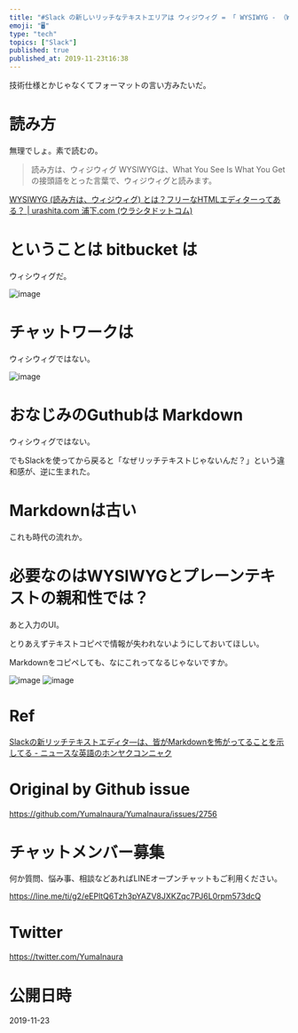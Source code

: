 ```yaml
---
title: "#Slack の新しいリッチなテキストエリアは ウィジウィグ = 「 WYSIWYG - （What You See Is What You"
emoji: "🖥"
type: "tech"
topics: ["Slack"]
published: true
published_at: 2019-11-23t16:38
---
```


技術仕様とかじゃなくてフォーマットの言い方みたいだ。

# 読み方

無理でしょ。素で読むの。

>読み方は、ウィジウィグ WYSIWYGは、What You See Is What You Get の接頭語をとった言葉で、ウィジウィグと読みます。

[WYSIWYG (読み方は、ウィジウィグ) とは？フリーなHTMLエディターってある？ | urashita.com 浦下.com (ウラシタドットコム)](https://urashita.com/archives/20312)

# ということは bitbucket は

ウィシウィグだ。

![image](https://user-images.githubusercontent.com/13635059/69469267-48de2500-0dd3-11ea-8ec3-213347d8cb82.png)

# チャットワークは

ウィシウィグではない。

![image](https://user-images.githubusercontent.com/13635059/69469331-8d69c080-0dd3-11ea-854a-b1745de09ba7.png)


# おなじみのGuthubは Markdown

ウィシウィグではない。

でもSlackを使ってから戻ると「なぜリッチテキストじゃないんだ？」という違和感が、逆に生まれた。

# Markdownは古い

これも時代の流れか。

# 必要なのはWYSIWYGとプレーンテキストの親和性では？

あと入力のUI。

とりあえずテキストコピペで情報が失われないようにしておいてほしい。

Markdownをコピペしても、なにこれってなるじゃないですか。

![image](https://user-images.githubusercontent.com/13635059/69469403-023cfa80-0dd4-11ea-9880-08d1b48dfa87.png)
![image](https://user-images.githubusercontent.com/13635059/69469405-02d59100-0dd4-11ea-80ae-41b93286ce88.png)


# Ref


[Slackの新リッチテキストエディタ―は、皆がMarkdownを怖がってることを示してる - ニュースな英語のホンヤクコンニャク](https://eigo-no-jikan.hatenablog.com/entry/2019/11/22/slacks-new-rich-text-editor-shows-why-markdown-still-scares-people)

# Original by Github issue

https://github.com/YumaInaura/YumaInaura/issues/2756








<!-- Update From Qiita API -->

# チャットメンバー募集


何か質問、悩み事、相談などあればLINEオープンチャットもご利用ください。

https://line.me/ti/g2/eEPltQ6Tzh3pYAZV8JXKZqc7PJ6L0rpm573dcQ





# Twitter


https://twitter.com/YumaInaura


<!-- Update From Qiita API -->



# 公開日時

2019-11-23
